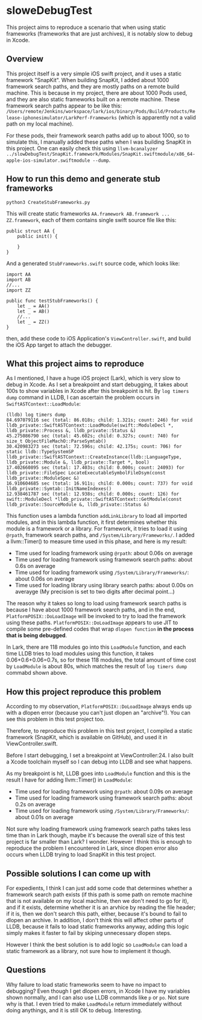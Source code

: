 # sloweDebugTest

This project aims to reproduce a scenario that when using static frameworks (frameworks that are just archives), it is notably slow to debug in Xcode.

## Overview

This project itself is a very simple iOS swift project, and it uses a static framework "SnapKit".
When building SnapKit, I added about 1000 framework search paths, and they are mostly paths on a remote build machine.
This is because in my project, there are about 1000 Pods used, and they are also static frameworks built on a remote machine.
These framework search paths appear to be like this:
`/Users/remote/Jenkins/workspace/lark/ios/binary/Pods/Build/Products/Release-iphonesimulator/LarkPerf-Frameworks` (which is apparently not a valid path on my local machine).

For these pods, their framework search paths add up to about 1000, so to simulate this, I manually added these paths when I was building SnapKit in this project. One can easily check this using `llvm-bcanalyzer ../slowDebugTest/SnapKit.framework/Modules/SnapKit.swiftmodule/x86_64-apple-ios-simulator.swiftmodule --dump`.


## How to run this demo and generate stub frameworks

```
python3 CreateStubFrameworks.py
```

This will create static frameworks `AA.framework AB.framework ... ZZ.framework`, each of them contains single swift source file like this:

```
public struct AA {
	public init() {

	}
}
```

And a generated `StubFrameworks.swift` source code, which looks like:

```
import AA
import AB
//...
import ZZ

public func testStubFrameworks() {
	let _ = AA()
	let _ = AB()
	//...
	let _ = ZZ()
}
```

then, add these code to iOS Application's `ViewController.swift`, and build the iOS App target to attach the debugger.


## What this project aims to reproduce

As I mentioned, I have a huge iOS project (Lark), which is very slow to debug in Xcode. As I set a breakpoint and start debugging, it takes about 100s to show variables in Xcode after this breakpoint is hit. By `log timers dump` command in LLDB, I can ascertain the problem occurs in `SwiftASTContext::LoadModule`:

```
(lldb) log timers dump
84.697079116 sec (total: 86.018s; child: 1.321s; count: 246) for void lldb_private::SwiftASTContext::LoadModule(swift::ModuleDecl *, lldb_private::Process &, lldb_private::Status &)
45.275086790 sec (total: 45.602s; child: 0.327s; count: 740) for size_t ObjectFileMachO::ParseSymtab()
30.420983273 sec (total: 72.596s; child: 42.175s; count: 706) for static lldb::TypeSystemSP lldb_private::SwiftASTContext::CreateInstance(lldb::LanguageType, lldb_private::Module &, lldb_private::Target *, bool)
17.402660895 sec (total: 17.403s; child: 0.000s; count: 24093) for lldb_private::FileSpec LocateExecutableSymbolFileDsym(const lldb_private::ModuleSpec &)
16.910604685 sec (total: 16.911s; child: 0.000s; count: 737) for void lldb_private::Symtab::InitNameIndexes()
12.938461787 sec (total: 12.938s; child: 0.000s; count: 126) for swift::ModuleDecl *lldb_private::SwiftASTContext::GetModule(const lldb_private::SourceModule &, lldb_private::Status &)
```

This function uses a lambda function `addLinkLibrary` to load all imported modules, and in this lambda function, 
it first determines whether this module is a framework or a library. For framework, it tries to load it using `@rpath`, framework search paths, and `/System/Library/Frameworks/`. I added a llvm::Timer() to measure time used in this phase, and here is my result:
- Time used for loading framework using `@rpath`: about 0.06s on average
- Time used for loading framework using framework search paths: about 0.6s on average
- Time used for loading framework using `/System/Library/Frameworks/`: about 0.06s on average
- Time used for loading library using library search paths: about 0.00s on averayge (My precision is set to two digits after decimal point...)

The reason why it takes so long to load using framework search paths is because I have about 1000 framework search paths, and in the end, `PlatformPOSIX::DoLoadImage` will be invoked to try to load the framework using these paths. `PlatformPOSIX::DoLoadImage` appears to use JIT to compile some pre-defined codes that wrap `dlopen function` **in the process that is being debugged**.

In Lark, there are 118 modules go into this `LoadModule` function, and each time LLDB tries to load modules using this function, it takes
0.06+0.6+0.06=0.7s, so for these 118 modules, the total amount of time cost by `LoadModule` is about 80s, which matches the result of `log timers dump` commabd shown above.

## How this project reproduce this problem

According to my observation, `PlatformPOSIX::DoLoadImage` always ends up with a dlopen error (because you can't just dlopen an "archive"!). You can see this problem in this test project too.

Therefore, to reproduce this problem in this test project, I compiled a static framework (SnapKit, which is available on GitHub), and used it in ViewController.swift.

Before I start debugging, I set a breakpoint at ViewController:24. I also built a Xcode toolchain myself so I can debug into LLDB and see what happens.

As my breakpoint is hit, LLDB goes into `LoadModule` function and this is the result I have for adding llvm::Timer() in `LoadModule`:
- Time used for loading framework using `@rpath`: about 0.09s on average
- Time used for loading framework using framework search paths: about 0.2s on average
- Time used for loading framework using `/System/Library/Frameworks/`: about 0.01s on average

Not sure why loading framework using framework search paths takes less time than in Lark though, maybe it's because the overall size of this test project is far smaller than Lark? I wonder. However I think this is enough to reproduce the problem I encountered in Lark, since dlopen error also occurs when LLDB trying to load SnapKit in this test project.

## Possible solutions I can come up with

For expedients, I think I can just add some code that determines whether a framework search path exists (if this path is some path on remote machine that is not available on my local machine, then we don't need to go for it), and if it exists, determine whether it is an arvhice by reading the file header; if it is, then we don't search this path, either, because it's bound to fail to dlopen an archive.
In addition, I don't think this will affect other parts of LLDB, because it fails to load static frameworks anyway, adding this logic simply makes it faster to fail by skiping unnecessary dlopen steps.

However I think the best solution is to add logic so `LoadModule` can load a static framework as a library, not sure how to implement it though.

## Questions

Why failure to load static frameworks seem to have no impact to debugging? Even though I get dlopen errors, in Xcode I have my variables shown normally, and I can also use LLDB commands like `p` or `po`. Not sure why is that.
I even tried to make `LoadModule` return immediately without doing anythings, and it is still OK to debug. Interesting.